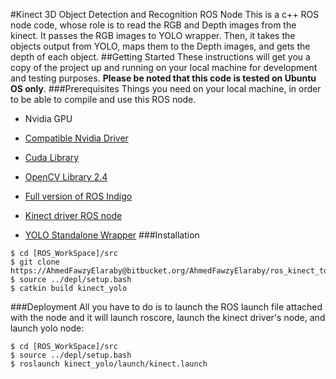 #Kinect 3D Object Detection and Recognition ROS Node
This is a c++ ROS node code, whose role is to read the RGB and Depth images from the kinect. It passes the RGB images to YOLO wrapper. Then, it takes the objects output from YOLO, maps them to the Depth images, and gets the depth of each object.
##Getting Started
These instructions will get you a copy of the project up and running on your local machine for development and testing purposes. **Please be noted that this code is tested on Ubuntu OS only**.
###Prerequisites
Things you need on your local machine, in order to be able to compile and use this ROS node.

- Nvidia GPU

- [Compatible Nvidia Driver](http://www.nvidia.com/Download/index.aspx)

- [Cuda Library](https://developer.nvidia.com/cuda-downloads)

- [OpenCV Library 2.4](https://opencv.org/releases.html)

- [Full version of ROS Indigo](http://wiki.ros.org/indigo/Installation/Ubuntu)

- [Kinect driver ROS node](https://github.com/code-iai/iai_kinect2)

- [YOLO Standalone Wrapper](https://AhmedFawzyElaraby@bitbucket.org/AhmedFawzyElaraby/yolo_standalone_wrapper.git)
###Installation
```
$ cd [ROS_WorkSpace]/src
$ git clone https://AhmedFawzyElaraby@bitbucket.org/AhmedFawzyElaraby/ros_kinect_to_yolo_node.git
$ source ../depl/setup.bash
$ catkin build kinect_yolo
```
###Deployment
All you have to do is to launch the ROS launch file attached with the node and it will launch roscore, launch the kinect driver's node, and launch yolo node:
```
$ cd [ROS_WorkSpace]/src
$ source ../depl/setup.bash
$ roslaunch kinect_yolo/launch/kinect.launch
```